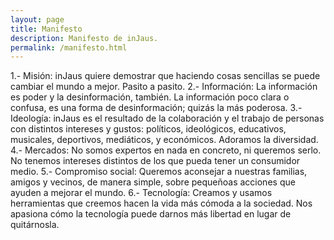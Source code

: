 ```yaml
---
layout: page
title: Manifesto
description: Manifesto de inJaus.
permalink: /manifesto.html
---
```



1.- Misión: inJaus quiere demostrar que haciendo cosas sencillas se puede cambiar el mundo a mejor. Pasito a pasito.
2.- Información: La información es poder y la desinformación, también. La información poco clara o confusa, es una forma de desinformación; quizás la más poderosa.
3.- Ideología: inJaus es el resultado de la colaboración y el trabajo de personas con distintos intereses y gustos: políticos, ideológicos, educativos, musicales, deportivos, mediáticos, y económicos. Adoramos la diversidad.
4.- Mercados: No somos expertos en nada en concreto, ni queremos serlo. No tenemos intereses distintos de los que pueda tener un consumidor medio.
5.- Compromiso social: Queremos aconsejar a nuestras familias, amigos y vecinos, de manera simple, sobre pequeñoas acciones que ayuden a mejorar el mundo.
6.- Tecnología: Creamos y usamos herramientas que creemos hacen la vida más cómoda a la sociedad. Nos apasiona cómo la tecnología puede darnos más libertad en lugar de quitárnosla.
